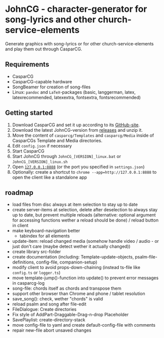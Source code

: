 # JohnCG - character-generator for song-lyrics and other church-service-elements
Generate graphics with song-lyrics or for other church-service-elements and play them out through CasparCG.

## Requirements
- CasparCG
- CasparCG-capable hardware
- SongBeamer for creation of song-files
- Linux: `pandoc` and `LaTeX`-packages (basic, langgerman, latex, latexrecommended, latexextra, fontsextra, fontsrecommended)

## Getting started
1. Download CasparCG and set it up according to its [GitHub-site](https://github.com/CasparCG/server).
2. Download the latest JohnCG-version from [releases](https://github.com/johannesbuehl/johncg/releases) and unzip it.
3. Move the content of `casparcg/Templates` and `casparcg/Media` inside of CasparCGs Template and Media directories.
4. Edit `config.json` if necessary
5. Start CasparCG
6. Start JohnCG through `JohnCG_[VERSION]_linux.bat` or `JohnCG_[VERSION]_linux.sh`
7. Open [`127.0.0.1:8888`](127.0.0.1:8888) (or the port you specified in `settings.json`)
8. Optionally: create a shortcut to `chrome --app=http://127.0.0.1:8888` to open the client like a standalone app

## roadmap
- load files from disc always at item selection to stay up to date
- create server-items at selection, delete after deselection to always stay up to date, but prevent multiple reloads (alternative: optional argument for accessing functions wether a reload should be done) / reload button in client
- make keyboard-navigation better
  - tabindex for all elements
- update-item: reload changed media (somehow handle video / audio - or just don't care (maybe detect wether it actually changed))
- create library src-folder
- create documentation (including: Template-update-objects, psalm-file-definitions, config-file, companion-setup)
- modify client to avoid props-down-chaining (instead ts-file like `config.ts` or `logger.ts`)
- move template-jump()-function into update() to prevent error messages in casparcg-log
- song-file: chords itself as chords and transpose them
- support other browser than Chrome and phone / tablet resolution
- save_song(): check, wether "chords" is valid
- reload psalm and song after file-edit
- FileDialogue: Create directories
- Fix style of AddPart-Draggable-Drag-n-drop Placeholder
- SavePlaylist: create-directory-stack
- move config-file to yaml and create default-config-file with comments
- repair new-file abort unsaved changes